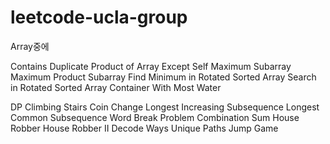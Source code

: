 # leetcode-ucla-group


Array중에 

Contains Duplicate
Product of Array Except Self
Maximum Subarray
Maximum Product Subarray
Find Minimum in Rotated Sorted Array
Search in Rotated Sorted Array
Container With Most Water


DP
Climbing Stairs
Coin Change
Longest Increasing Subsequence
Longest Common Subsequence
Word Break Problem
Combination Sum
House Robber
House Robber II
Decode Ways
Unique Paths
Jump Game


